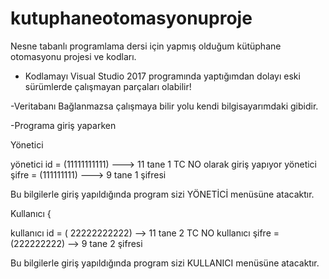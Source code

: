 # kutuphaneotomasyonuproje
Nesne tabanlı programlama dersi için yapmış olduğum kütüphane otomasyonu projesi ve kodları.


- Kodlamayı Visual Studio 2017 programında yaptığımdan dolayı eski sürümlerde çalışmayan parçaları olabilir!

-Veritabanı Bağlanmazsa çalışmaya bilir yolu kendi bilgisayarımdaki gibidir. 

-Programa giriş yaparken  

Yönetici


yönetici id = (11111111111)            ---> 11 tane 1 TC NO olarak giriş yapıyor
yönetici şifre = (111111111)           ---> 9 tane 1 şifresi 

Bu bilgilerle giriş yapıldığında program sizi YÖNETİCİ menüsüne atacaktır.



Kullanıcı
{

kullanıcı id = ( 22222222222)             --> 11 tane 2 TC NO
kullanıcı şifre = (222222222)             --> 9 tane 2 şifresi

Bu bilgilerle giriş yapıldığında program sizi KULLANICI menüsüne atacaktır.
